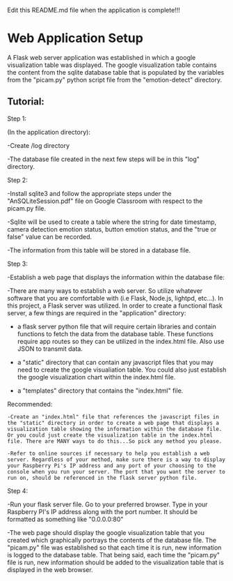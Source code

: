 Edit this README.md file when the application is complete!!!

# Web Application Setup

A Flask web server application was established in which a google visualization table was displayed. The google
visualization table contains the content from the sqlite database table that is populated by the variables from 
the "picam.py" python script file from the "emotion-detect" directory.

## Tutorial:

Step 1:

(In the application directory):

-Create /log directory

-The database file created in the next few steps will be in this "log" directory.  


Step 2:

-Install sqlite3 and follow the appropriate steps under the "AnSQLiteSession.pdf" file on Google Classroom with respect to the picam.py file. 

-Sqlite will be used to create a table where the string for date timestamp, camera detection emotion status, button emotion status, and the "true or false" value can be recorded.

-The information from this table will be stored in a database file.    


Step 3:

-Establish a web page that displays the information within the database file:

-There are many ways to establish a web server. So utilize whatever software that you are comfortable with (i.e Flask, Node.js, lightpd, etc...). In this project, a Flask server was utilized. In order to create a functional flask server, a few things are required in the 
"application" directory:
  - a flask server python file that will require certain libraries and contain functions to fetch the data from the database table. These functions require app routes so they can be utilized in the index.html file. Also use JSON to transmit data. 
  
  - a "static" directory that can contain any javascript files that you may need to create the google visualiation table. You could also just establish the google visualization chart within the index.html file. 
  
  - a "templates" directory that contains the "index.html" file. 


Recommended:

	-Create an "index.html" file that references the javascript files in the "static" directory in order to create a web page that displays a visualization table showing the information within the database file. Or you could just create the visualization table in the index.html file. There are MANY ways to do this...So pick any method you please. 

	-Refer to online sources if necessary to help you establish a web server. Regardless of your method, make sure there is a way to display your Raspberry Pi's IP address and any port of your choosing to the console when you run your server. The port that you want the server to run on, should be referenced in the flask server python file. 
  
Step 4: 
  
-Run your flask server file. Go to your preferred browser. Type in your Raspberry PI's IP address along with the port number. It should be formatted as something like "0.0.0.0:80" 
 
-The web page should display the google visualization table that you created which graphically portrays the contents of the database file. The "picam.py" file was established so that each time it is run, new information is logged to the database table. That being said, each time the "picam.py" file is run, new information should be added to the visualization table that is displayed in the web browser.  

